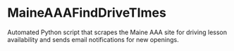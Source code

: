 # MaineAAAFindDriveTImes
Automated Python script that scrapes the Maine AAA site for driving lesson availability and sends email notifications for new openings.
